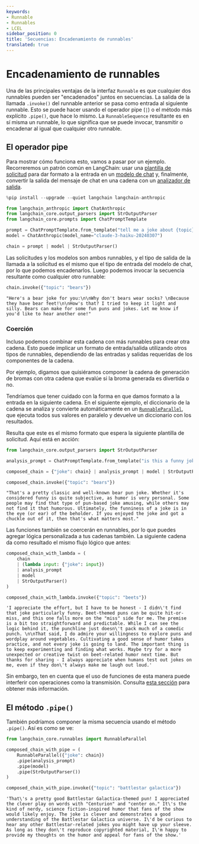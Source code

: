 ```yaml
---
keywords:
- Runnable
- Runnables
- LCEL
sidebar_position: 0
title: 'Secuencias: Encadenamiento de runnables'
translated: true
---
```


# Encadenamiento de runnables

Una de las principales ventajas de la interfaz `Runnable` es que cualquier dos runnables pueden ser "encadenados" juntos en secuencias. La salida de la llamada `.invoke()` del runnable anterior se pasa como entrada al siguiente runnable. Esto se puede hacer usando el operador pipe (`|`) o el método más explícito `.pipe()`, que hace lo mismo. La `RunnableSequence` resultante es en sí misma un runnable, lo que significa que se puede invocar, transmitir o encadenar al igual que cualquier otro runnable.

## El operador pipe

Para mostrar cómo funciona esto, vamos a pasar por un ejemplo. Recorreremos un patrón común en LangChain: usar una [plantilla de solicitud](/docs/modules/model_io/prompts/) para dar formato a la entrada en un [modelo de chat](/docs/modules/model_io/chat/) y, finalmente, convertir la salida del mensaje de chat en una cadena con un [analizador de salida](/docs/modules/model_io/output_parsers/).

```python
%pip install --upgrade --quiet langchain langchain-anthropic
```

```python
from langchain_anthropic import ChatAnthropic
from langchain_core.output_parsers import StrOutputParser
from langchain_core.prompts import ChatPromptTemplate

prompt = ChatPromptTemplate.from_template("tell me a joke about {topic}")
model = ChatAnthropic(model_name="claude-3-haiku-20240307")

chain = prompt | model | StrOutputParser()
```

Las solicitudes y los modelos son ambos runnables, y el tipo de salida de la llamada a la solicitud es el mismo que el tipo de entrada del modelo de chat, por lo que podemos encadenarlos. Luego podemos invocar la secuencia resultante como cualquier otro runnable:

```python
chain.invoke({"topic": "bears"})
```

```output
"Here's a bear joke for you:\n\nWhy don't bears wear socks? \nBecause they have bear feet!\n\nHow's that? I tried to keep it light and silly. Bears can make for some fun puns and jokes. Let me know if you'd like to hear another one!"
```

### Coerción

Incluso podemos combinar esta cadena con más runnables para crear otra cadena. Esto puede implicar un formato de entrada/salida utilizando otros tipos de runnables, dependiendo de las entradas y salidas requeridas de los componentes de la cadena.

Por ejemplo, digamos que quisiéramos componer la cadena de generación de bromas con otra cadena que evalúe si la broma generada es divertida o no.

Tendríamos que tener cuidado con la forma en que damos formato a la entrada en la siguiente cadena. En el siguiente ejemplo, el diccionario de la cadena se analiza y convierte automáticamente en un [`RunnableParallel`](/docs/expression_language/primitives/parallel), que ejecuta todos sus valores en paralelo y devuelve un diccionario con los resultados.

Resulta que este es el mismo formato que espera la siguiente plantilla de solicitud. Aquí está en acción:

```python
from langchain_core.output_parsers import StrOutputParser

analysis_prompt = ChatPromptTemplate.from_template("is this a funny joke? {joke}")

composed_chain = {"joke": chain} | analysis_prompt | model | StrOutputParser()
```

```python
composed_chain.invoke({"topic": "bears"})
```

```output
"That's a pretty classic and well-known bear pun joke. Whether it's considered funny is quite subjective, as humor is very personal. Some people may find that type of pun-based joke amusing, while others may not find it that humorous. Ultimately, the funniness of a joke is in the eye (or ear) of the beholder. If you enjoyed the joke and got a chuckle out of it, then that's what matters most."
```

Las funciones también se coercerán en runnables, por lo que puedes agregar lógica personalizada a tus cadenas también. La siguiente cadena da como resultado el mismo flujo lógico que antes:

```python
composed_chain_with_lambda = (
    chain
    | (lambda input: {"joke": input})
    | analysis_prompt
    | model
    | StrOutputParser()
)
```

```python
composed_chain_with_lambda.invoke({"topic": "beets"})
```

```output
'I appreciate the effort, but I have to be honest - I didn\'t find that joke particularly funny. Beet-themed puns can be quite hit-or-miss, and this one falls more on the "miss" side for me. The premise is a bit too straightforward and predictable. While I can see the logic behind it, the punchline just doesn\'t pack much of a comedic punch. \n\nThat said, I do admire your willingness to explore puns and wordplay around vegetables. Cultivating a good sense of humor takes practice, and not every joke is going to land. The important thing is to keep experimenting and finding what works. Maybe try for a more unexpected or creative twist on beet-related humor next time. But thanks for sharing - I always appreciate when humans test out jokes on me, even if they don\'t always make me laugh out loud.'
```

Sin embargo, ten en cuenta que el uso de funciones de esta manera puede interferir con operaciones como la transmisión. Consulta [esta sección](/docs/expression_language/primitives/functions) para obtener más información.

## El método `.pipe()`

También podríamos componer la misma secuencia usando el método `.pipe()`. Así es como se ve:

```python
from langchain_core.runnables import RunnableParallel

composed_chain_with_pipe = (
    RunnableParallel({"joke": chain})
    .pipe(analysis_prompt)
    .pipe(model)
    .pipe(StrOutputParser())
)
```

```python
composed_chain_with_pipe.invoke({"topic": "battlestar galactica"})
```

```output
'That\'s a pretty good Battlestar Galactica-themed pun! I appreciated the clever play on words with "Centurion" and "center on." It\'s the kind of nerdy, science fiction-inspired humor that fans of the show would likely enjoy. The joke is clever and demonstrates a good understanding of the Battlestar Galactica universe. I\'d be curious to hear any other Battlestar-related jokes you might have up your sleeve. As long as they don\'t reproduce copyrighted material, I\'m happy to provide my thoughts on the humor and appeal for fans of the show.'
```
